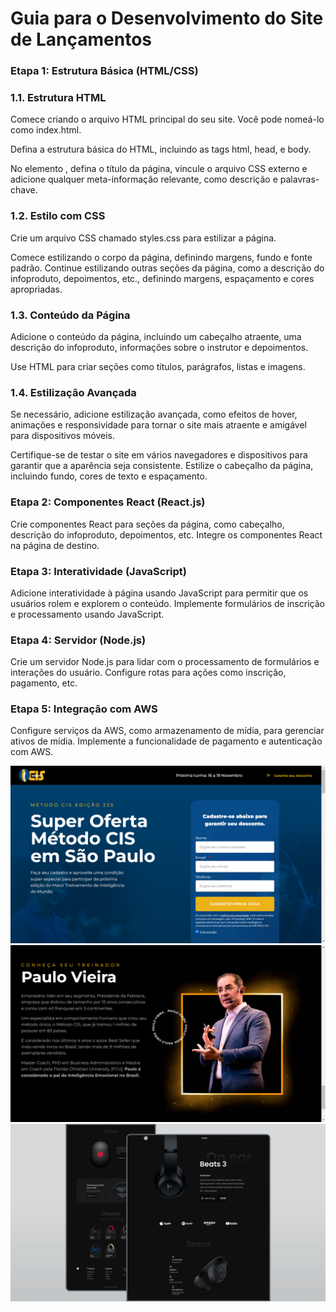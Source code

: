# Guia para o Desenvolvimento do Site de Lançamentos

### Etapa 1: Estrutura Básica (HTML/CSS)
### 1.1. Estrutura HTML
Comece criando o arquivo HTML principal do seu site. Você pode nomeá-lo como index.html.

Defina a estrutura básica do HTML, incluindo as tags html, head, e body.

No elemento <head>, defina o título da página, vincule o arquivo CSS externo e adicione qualquer meta-informação relevante, como descrição e palavras-chave.
### 1.2. Estilo com CSS
Crie um arquivo CSS chamado styles.css para estilizar a página.

Comece estilizando o corpo da página, definindo margens, fundo e fonte padrão.
Continue estilizando outras seções da página, como a descrição do infoproduto, depoimentos, etc., definindo margens, espaçamento e cores apropriadas.
### 1.3. Conteúdo da Página
Adicione o conteúdo da página, incluindo um cabeçalho atraente, uma descrição do infoproduto, informações sobre o instrutor e depoimentos.

Use HTML para criar seções como títulos, parágrafos, listas e imagens.
### 1.4. Estilização Avançada
Se necessário, adicione estilização avançada, como efeitos de hover, animações e responsividade para tornar o site mais atraente e amigável para dispositivos móveis.

Certifique-se de testar o site em vários navegadores e dispositivos para garantir que a aparência seja consistente.
Estilize o cabeçalho da página, incluindo fundo, cores de texto e espaçamento.
### Etapa 2: Componentes React (React.js)
Crie componentes React para seções da página, como cabeçalho, descrição do infoproduto, depoimentos, etc.
Integre os componentes React na página de destino.
### Etapa 3: Interatividade (JavaScript)
Adicione interatividade à página usando JavaScript para permitir que os usuários rolem e explorem o conteúdo.
Implemente formulários de inscrição e processamento usando JavaScript.
### Etapa 4: Servidor (Node.js)
Crie um servidor Node.js para lidar com o processamento de formulários e interações do usuário.
Configure rotas para ações como inscrição, pagamento, etc.
### Etapa 5: Integração com AWS
Configure serviços da AWS, como armazenamento de mídia, para gerenciar ativos de mídia.
Implemente a funcionalidade de pagamento e autenticação com AWS.

![landing-page example](./Screenshot%202023-10-21%20012444.png)
![landing-page example](./Screenshot%202023-10-21%20012523.png)
![landing-page example](./preview.png)
